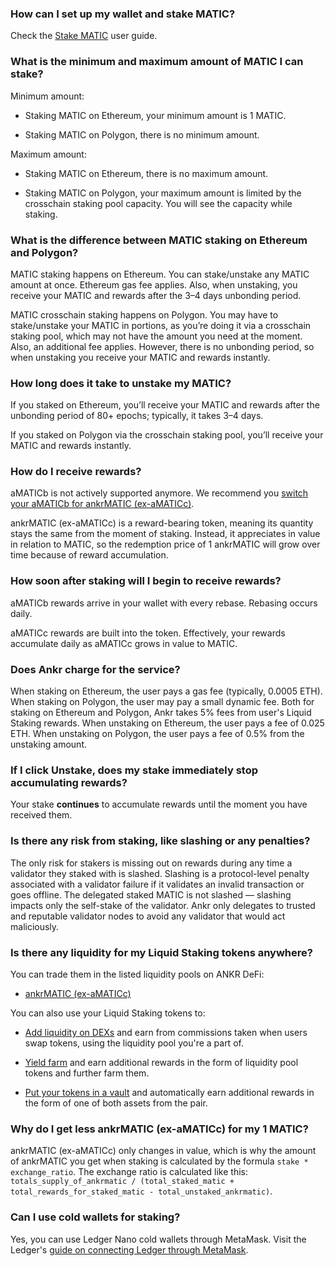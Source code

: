 ### How can I set up my wallet and stake MATIC?

Check the [Stake MATIC](https://www.ankr.com/docs/staking/liquid-staking/matic/stake/) user guide.

### What is the minimum and maximum amount of MATIC I can stake?

Minimum amount:

* Staking MATIC on Ethereum, your minimum amount is 1 MATIC.

* Staking MATIC on Polygon, there is no minimum amount.

Maximum amount:

* Staking MATIC on Ethereum, there is no maximum amount.

* Staking MATIC on Polygon, your maximum amount is limited by the crosschain staking pool capacity. You will see the capacity while staking.

### What is the difference between MATIC staking on Ethereum and Polygon?

MATIC staking happens on Ethereum. You can stake/unstake any MATIC amount at once. Ethereum gas fee applies. Also, when unstaking, you receive your MATIC and rewards after the 3–4 days unbonding period.  

  

MATIC crosschain staking happens on Polygon. You may have to stake/unstake your MATIC in portions, as you’re doing it via a crosschain staking pool, which may not have the amount you need at the moment. Also, an additional fee applies. However, there is no unbonding period, so when unstaking you receive your MATIC and rewards instantly.

### How long does it take to unstake my MATIC?

If you staked on Ethereum, you’ll receive your MATIC and rewards after the unbonding period of 80+ epochs; typically, it takes 3–4 days.  

  

If you staked on Polygon via the crosschain staking pool, you’ll receive your MATIC and rewards instantly.

### How do I receive rewards?

aMATICb is not actively supported anymore. We recommend you [switch your aMATICb for ankrMATIC (ex-aMATICc)](https://www.ankr.com/staking/switch/?from=aMATICb).   

  

ankrMATIC (ex-aMATICc) is a reward-bearing token, meaning its quantity stays the same from the moment of staking. Instead, it appreciates in value in relation to MATIC, so the redemption price of 1 ankrMATIC will grow over time because of reward accumulation.

### How soon after staking will I begin to receive rewards?

aMATICb rewards arrive in your wallet with every rebase. Rebasing occurs daily.  

  

aMATICc rewards are built into the token. Effectively, your rewards accumulate daily as aMATICc grows in value to MATIC.

### Does Ankr charge for the service?

When staking on Ethereum, the user pays a gas fee (typically, 0.0005 ETH). When staking on Polygon, the user may pay a small dynamic fee. Both for staking on Ethereum and Polygon, Ankr takes 5% fees from user's Liquid Staking rewards. When unstaking on Ethereum, the user pays a fee of 0.025 ETH. When unstaking on Polygon, the user pays a fee of 0.5% from the unstaking amount.

### If I click Unstake, does my stake immediately stop accumulating rewards?

Your stake **continues** to accumulate rewards until the moment you have received them.

### Is there any risk from staking, like slashing or any penalties?

The only risk for stakers is missing out on rewards during any time a validator they staked with is slashed. Slashing is a protocol-level penalty associated with a validator failure if it validates an invalid transaction or goes offline. The delegated staked MATIC is not slashed — slashing impacts only the self-stake of the validator. Ankr only delegates to trusted and reputable validator nodes to avoid any validator that would act maliciously.

### Is there any liquidity for my Liquid Staking tokens anywhere?

You can trade them in the listed liquidity pools on ANKR DeFi:

* [ankrMATIC (ex-aMATICc)](https://www.ankr.com/staking/defi/?assets=ankrMATIC)

You can also use your Liquid Staking tokens to:

* [Add liquidity on DEXs](https://www.ankr.com/docs/staking/defi/liquidity-pools/) and earn from commissions taken when users swap tokens, using the liquidity pool you're a part of.

* [Yield farm](https://www.ankr.com/docs/staking/defi/yield-farming/) and earn additional rewards in the form of liquidity pool tokens and further farm them.

* [Put your tokens in a vault](https://www.ankr.com/docs/staking/defi/vaults/) and automatically earn additional rewards in the form of one of both assets from the pair.

### Why do I get less ankrMATIC (ex-aMATICc) for my 1 MATIC?

 ankrMATIC (ex-aMATICc) only changes in value, which is why the amount of ankrMATIC you get when staking is calculated by the formula `stake * exchange_ratio`. The exchange ratio is calculated like this: `totals_supply_of_ankrmatic / (total_staked_matic + total_rewards_for_staked_matic - total_unstaked_ankrmatic)`.

### Can I use cold wallets for staking?

Yes, you can use Ledger Nano cold wallets through MetaMask. Visit the Ledger's [guide on connecting Ledger through MetaMask](https://www.ledger.com/academy/security/the-safest-way-to-use-metamask).
